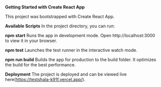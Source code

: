 **Getting Started with Create React App**

This project was bootstrapped with Create React App.

**Available Scripts**
In the project directory, you can run:

**npm start**
Runs the app in development mode.
Open http://localhost:3000 to view it in your browser.

**npm test**
Launches the test runner in the interactive watch mode.

**npm run build**
Builds the app for production to the build folder. It optimizes the build for the best performance.

**Deployment**
The project is deployed and can be viewed live here(https://testshala-k91f.vercel.app/).
